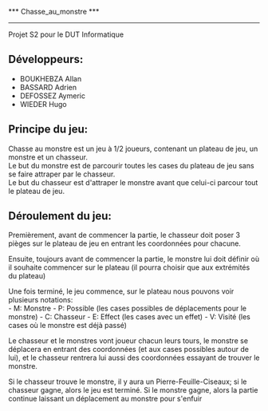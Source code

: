 *** Chasse_au_monstre ***
*************************

Projet S2 pour le DUT Informatique

Développeurs:
-
- BOUKHEBZA Allan
- BASSARD Adrien
- DEFOSSEZ Aymeric
- WIEDER Hugo

Principe du jeu:  
-
  Chasse au monstre est un jeu à 1/2 joueurs, contenant un plateau de jeu, un monstre et un chasseur.  
  Le but du monstre est de parcourir toutes les cases du plateau de jeu sans se faire attraper par le chasseur.  
  Le but du chasseur est d'attraper le monstre avant que celui-ci parcour tout le plateau de jeu.  
  
Déroulement du jeu:  
-
  Premièrement, avant de commencer la partie, le chasseur doit poser 3 pièges sur le plateau de jeu en entrant les coordonnées pour chacune.  
 
  Ensuite, toujours avant de commencer la partie, le monstre lui doit définir où il souhaite commencer sur le plateau (il pourra choisir que aux extrémités du plateau)  
   
  Une fois terminé, le jeu commence, sur le plateau nous pouvons voir plusieurs notations:  
    - M: Monstre
    - P: Possible (les cases possibles de déplacements pour le monstre)
    - C: Chasseur
    - E: Effect (les cases avec un effet)
    - V: Visité (les cases où le monstre est déjà passé)
  
  Le chasseur et le monstres vont joueur chacun leurs tours, le monstre se déplacera en entrant des coordonnées (et aux cases possibles autour de lui), et le chasseur rentrera lui aussi des coordonnées essayant de trouver le monstre.  
  
  Si le chasseur trouve le monstre, il y aura un Pierre-Feuille-Ciseaux; si le chasseur gagne, alors le jeu est terminé. Si le monstre gagne, alors la partie continue laissant un déplacement au monstre pour s'enfuir  
